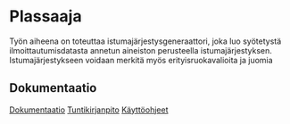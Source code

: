 # Plassaaja

Työn aiheena on toteuttaa istumajärjestysgeneraattori, joka luo syötetystä ilmoittautumisdatasta annetun aineiston perusteella istumajärjestyksen. Istumajärjestykseen voidaan merkitä myös erityisruokavalioita ja juomia 

## Dokumentaatio
[Dokumentaatio](https://github.com/toppielt/Plassaaja/tree/master/dokumentaatio) 
[Tuntikirjanpito](https://github.com/toppielt/Plassaaja/blob/master/dokumentaatio/tuntikirjanpito.md)
[Käyttöohjeet](https://github.com/toppielt/Plassaaja/blob/master/dokumentaatio/k%C3%A4ytt%C3%B6ohjeet.md)

